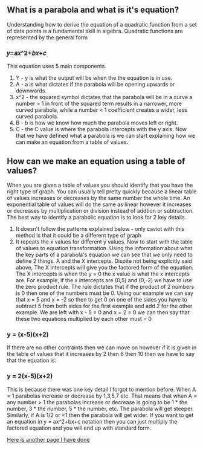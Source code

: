 <!-- # Text 1

## Text 2

### Text 3

- Bulleted
- List

1. Numbered
2. List

**Bold**

_Italic_ 

`Code` text

[Link](https://hang.city)

![Image](https://hang.city/image.png) -->



## What is a parabola and what is it's equation?

Understanding how to derive the equation of a quadratic function from a set of data points is a fundamental skill in algebra. Quadratic functions are represented by the general form 
### 𝑦=𝑎𝑥^2+𝑏𝑥+𝑐
This equation uses 5 main components.
1. Y - y is what the output will be when the the equation is in use.
2. A - a is what dictates if the parabola will be opening upwards or downwards.
3. x^2 - the squared symbol dictates that the parabola will be in a curve a number > 1 in front of the squared term results in a narrower, more curved parabola, while a number < 1 coefficient creates a wider, less curved parabola.
4. B - b is how we know how much the parabola moves left or right.
5. C - the C value is where the parabola intercepts with the y axis.
Now that we have defined what a parabola is we can start explaining how we can make an equation from a table of values.

## How can we make an equation using a table of values?

When you are given a table of values you should identify that you have the right type of graph. You can usually tell pretty quickly because a linear table of values increases or decreases by the same number the whole time. An exponential table of values will do the same as linear however it increases or decreases by multiplication or division instead of addtion or subtraction. The best way to identify a parabolic equation is to look for 2 key details.
1. It doesn't follow the patterns explained below - only caviot with this method is that it could be a different type of graph
2. It repeats the x values for different y values.
Now to start with the table of values to equation transformation.
Using the information about what the key parts of a parabola's equation we can see that we only need to define 2 things. A and the X intercepts.
Dispite not being explicitly said above, The X intercepts will give you the factored form of the equation. The X intercepts is when the y = 0 the x value is what the x intercepts are.
For example, if the x intercepts are (0,5) and (0,-2) we have to use the zero product rule.
The rule dictates that if the product of 2 numbers is 0 then one of the numbers must be 0.
Using our example we can say that x = 5 and x = -2 so then to get 0 on one of the sides you have to subtract 5 from both sides for the first example and add 2 for the other example.
We are left with x - 5 = 0 and x + 2 = 0 we can then say that these two equations multiplied by each other must = 0
### y = (x-5)(x+2)
If there are no other contraints then we can move on however if it is given in the table of values that it increases by 2 then 6 then 10 then we have to say that the equation is:
### y = 2(x-5)(x+2) 
This is because there was one key detail I forgot to mention before. When A = 1 parabolas increase or decrease by 1,3,5,7 etc. That means that when A = any number > 1 the parabolas increase or decrease is going to be 1 * the number, 3 * the number, 5 * the number, etc. The parabola will get steeper.
Similarly, if A is 1/2 or <1 then the parabola will get wider.
If you want to get an equation in y = ax^2+bx+c notation then you can just multiply the factored equation and you will end up with standard form.

<a href="radicals.html">Here is another page I have done</a>

<!-- For more details see [GitHub Flavored Markdown](https://guides.github.com/features/mastering-markdown/).
 -->

<!-- Your Pages site will use the layout and styles from the Jekyll theme you have selected in your [repository settings](https://github.com/superbluenova/hang-city-web/settings/pages). The name of this theme is saved in the Jekyll `_config.yml` configuration file.

### Support or Contact

Having trouble with Pages? Check out our [documentation](https://docs.github.com/categories/github-pages-basics/) or [contact support](https://support.github.com/contact) and we’ll help you sort it out.
 -->
